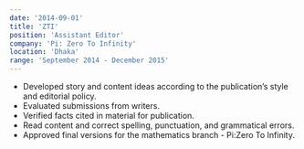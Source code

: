 ```yaml
---
date: '2014-09-01'
title: 'ZTI'
position: 'Assistant Editor'
company: 'Pi: Zero To Infinity'
location: 'Dhaka'
range: 'September 2014 - December 2015'
---
```


- Developed story and content ideas according to the publication’s style and editorial policy.
- Evaluated submissions from writers.
- Verified facts cited in material for publication.
- Read content and correct spelling, punctuation, and grammatical errors.
- Approved final versions for the mathematics branch - Pi:Zero To Infinity.